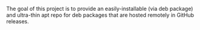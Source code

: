 The goal of this project is to provide an easily-installable (via deb package) and ultra-thin apt repo for deb packages that are hosted remotely in GitHub releases.
